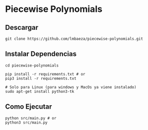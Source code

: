 # Piecewise Polynomials

## Descargar

```shell
git clone https://github.com/lmbaeza/piecewise-polynomials.git
```

## Instalar Dependencias

```shell
cd piecewise-polynomials

pip install -r requirements.txt # or
pip3 install -r requirements.txt

# Solo para Linux (para windows y MacOs ya viene instalado)
sudo apt-get install python3-tk
```

## Como Ejecutar

```shell
python src/main.py # or
python3 src/main.py
```